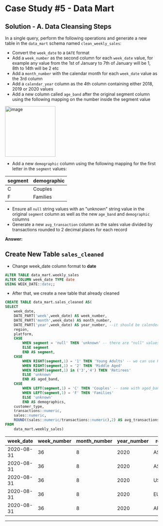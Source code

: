#  Case Study #5 - Data Mart

##  Solution - A. Data Cleansing Steps

In a single query, perform the following operations and generate a new table in the `data_mart` schema named `clean_weekly_sales`:
- Convert the `week_date` to a `DATE` format
- Add a `week_number` as the second column for each `week_date` value, for example any value from the 1st of January to 7th of January will be 1, 8th to 14th will be 2 etc
- Add a `month_number` with the calendar month for each `week_date` value as the 3rd column
- Add a `calendar_year` column as the 4th column containing either 2018, 2019 or 2020 values
- Add a new column called `age_band` after the original segment column using the following mapping on the number inside the segment value
  
<img width="166" alt="image" src="https://user-images.githubusercontent.com/81607668/131438667-3b7f3da5-cabc-436d-a352-2022841fc6a2.png">
  
- Add a new `demographic` column using the following mapping for the first letter in the `segment` values:  

| segment | demographic | 
| ------- | ----------- |
| C | Couples |
| F | Families |

- Ensure all `null` string values with an "unknown" string value in the original `segment` column as well as the new `age_band` and `demographic` columns
- Generate a new `avg_transaction` column as the sales value divided by transactions rounded to 2 decimal places for each record

**Answer:**

## Create New Table `sales_cleaned`

- Change week_date column format to **date**
````sql
ALTER TABLE data_mart.weekly_sales
ALTER COLUMN week_date TYPE date
USING WEEK_DATE::date;;
````
- After that, we create a new table that already cleaned

````sql
CREATE TABLE data_mart.sales_cleaned AS(
SELECT
	week_date,
	DATE_PART('week',week_date) AS week_number,
	DATE_PART('month',week_date) AS month_number,
	DATE_PART('year',week_date) AS year_number, --it should be calender_year but I forgot and named year_number instead.
	region,
	platform,
	CASE
		WHEN segment = 'null' THEN 'unknown' -- there are "null" values in segment column, replaced with "unknown"
		ELSE segment
		END AS segment,
	CASE 
		WHEN RIGHT(segment,1) = '1' THEN 'Young Adults' -- we can use RIGHT syntax CASE to select number from column segment to make new aged_band column
		WHEN RIGHT(segment,1) = '2' THEN 'Middle Aged'
		WHEN RIGHT(segment,1) in ('3','4') THEN 'Retirees'
		ELSE 'unknown'
		END AS aged_band,
	CASE
		WHEN LEFT(segment,1) = 'C' THEN 'Couples' -- same with aged_band but we use LEFT syntax to select left side of text/number
		WHEN LEFT(segment,1) = 'F' THEN 'Families'
		ELSE 'unknown'
		END AS demographics,
	customer_type,
	transactions::numeric,
	sales::numeric,
	ROUND((sales::numeric/transactions::numeric),2) AS avg_transactions
FROM
	data_mart.weekly_sales)

````

|week_date |week_number|month_number|year_number|region|platform|segment|aged_band   |demographics|customer_type|transactions|sales   |avg_transactions|
|----------|-----------|------------|-----------|------|--------|-------|------------|------------|-------------|------------|--------|----------------|
|2020-08-31|36         |8           |2020       |ASIA  |Retail  |C3     |Retirees    |Couples     |New          |120631      |3656163 |30.31           |
|2020-08-31|36         |8           |2020       |ASIA  |Retail  |F1     |Young Adults|Families    |New          |31574       |996575  |31.56           |
|2020-08-31|36         |8           |2020       |USA   |Retail  |unknown|unknown     |unknown     |Guest        |529151      |16509610|31.20           |
|2020-08-31|36         |8           |2020       |EUROPE|Retail  |C1     |Young Adults|Couples     |New          |4517        |141942  |31.42           |
|2020-08-31|36         |8           |2020       |AFRICA|Retail  |C2     |Middle Aged |Couples     |New          |58046       |1758388 |30.29           |


***

